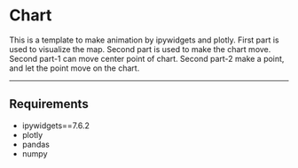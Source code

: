 # Chart

This is a template to make animation by ipywidgets and plotly.
First part is used to visualize the map.
Second part is used to make the chart move.
Second part-1 can move center point of chart.
Second part-2 make a point, and let the point move on the chart. 

---
## Requirements

- ipywidgets==7.6.2
- plotly
- pandas
- numpy
